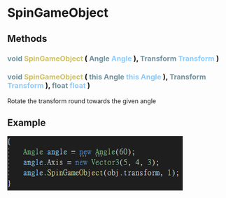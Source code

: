 # SpinGameObject

## Methods

###  <font color=#7293A0>void</font> <font color=#CCC066>SpinGameObject</font> (  <font color=#7293A0>Angle</font> <font color=#8CCCFF>Angle</font> ),  <font color=#7293A0>Transform</font> <font color=#8CCCFF>Transform</font> )

###  <font color=#7293A0>void</font> <font color=#CCC066>SpinGameObject</font> (  <font color=#7293A0>this Angle</font> <font color=#8CCCFF>this Angle</font> ),  <font color=#7293A0>Transform</font> <font color=#8CCCFF>Transform</font> ),  <font color=#7293A0>float</font> <font color=#8CCCFF>float</font> )
Rotate the transform round towards the given angle 

## Example

![image](img_0.png)
